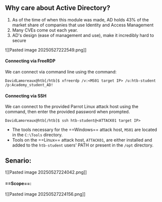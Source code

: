 
## Why care about Active Directory?
1. As of the time of when this module was made, AD holds 43% of the market share of companies that use Identity and Access Management
2. Many CVEs come out each year.
3. AD's design (ease of management and use), make it incredibly hard to secure

![[Pasted image 20250527222549.png]]

#### Connecting via FreeRDP
We can connect via command line using the command:

```shell-session
DavidLamoreaux@htb[/htb]$ xfreerdp /v:<MS01 target IP> /u:htb-student /p:Academy_student_AD!
```
#### Connecting via SSH
We can connect to the provided Parrot Linux attack host using the command, then enter the provided password when prompted.

```shell-session
DavidLamoreaux@htb[/htb]$ ssh htb-student@<ATTACK01 target IP>
```



- The tools necessary for the ==Windows== attack host, `MS01` are located in the `C:\Tools` directory.
- Tools on the ==Linux== attack host, `ATTACK01`, are either installed and added to the `htb-student` users' PATH or present in the `/opt` directory.

## Senario:
![[Pasted image 20250527224042.png]]

#### ==Scope==:
![[Pasted image 20250527224156.png]]

